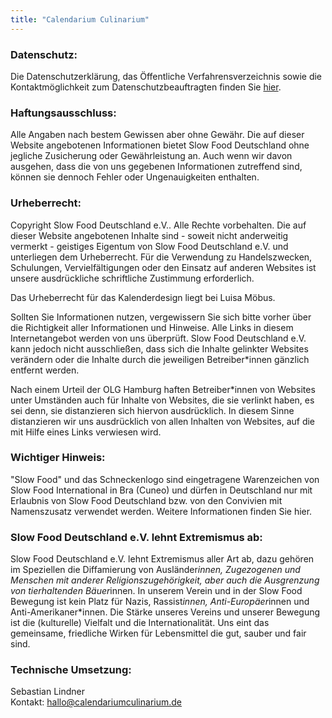 ```yaml
---
title: "Calendarium Culinarium"
---
```

### Datenschutz:
Die Datenschutzerklärung, das Öffentliche Verfahrensverzeichnis sowie die Kontaktmöglichkeit zum Datenschutzbeauftragten finden Sie [hier](https://www.slowfood.de/service/datenschutz).

### Haftungsausschluss:
Alle Angaben nach bestem Gewissen aber ohne Gewähr. Die auf dieser Website angebotenen Informationen bietet Slow Food Deutschland ohne jegliche Zusicherung oder Gewährleistung an. Auch wenn wir davon ausgehen, dass die von uns gegebenen Informationen zutreffend sind, können sie dennoch Fehler oder Ungenauigkeiten enthalten.


### Urheberrecht:
Copyright Slow Food Deutschland e.V.. Alle Rechte vorbehalten. Die auf dieser Website angebotenen Inhalte sind - soweit nicht anderweitig vermerkt - geistiges Eigentum von Slow Food Deutschland e.V. und unterliegen dem Urheberrecht. Für die Verwendung zu Handelszwecken, Schulungen, Vervielfältigungen oder den Einsatz auf anderen Websites ist unsere ausdrückliche schriftliche Zustimmung erforderlich.

Das Urheberrecht für das Kalenderdesign liegt bei Luisa Möbus.

Sollten Sie Informationen nutzen, vergewissern Sie sich bitte vorher über die Richtigkeit aller Informationen und Hinweise. Alle Links in diesem Internetangebot werden von uns überprüft. Slow Food Deutschland e.V. kann jedoch nicht ausschließen, dass sich die Inhalte gelinkter Websites verändern oder die Inhalte durch die jeweiligen Betreiber\*innen gänzlich entfernt werden.

Nach einem Urteil der OLG Hamburg haften Betreiber*innen von Websites unter Umständen auch für Inhalte von Websites, die sie verlinkt haben, es sei denn, sie distanzieren sich hiervon ausdrücklich. In diesem Sinne distanzieren wir uns ausdrücklich von allen Inhalten von Websites, auf die mit Hilfe eines Links verwiesen wird.


### Wichtiger Hinweis:
"Slow Food" und das Schneckenlogo sind eingetragene Warenzeichen von Slow Food International in Bra (Cuneo) und dürfen in Deutschland nur mit Erlaubnis von Slow Food Deutschland bzw. von den Convivien mit Namenszusatz verwendet werden. Weitere Informationen finden Sie hier.

### Slow Food Deutschland e.V. lehnt Extremismus ab:
Slow Food Deutschland e.V. lehnt Extremismus aller Art ab, dazu gehören im Speziellen die Diffamierung von Ausländer*innen, Zugezogenen und Menschen mit anderer Religionszugehörigkeit, aber auch die Ausgrenzung von tierhaltenden Bäuer*innen. In unserem Verein und in der Slow Food Bewegung ist kein Platz für Nazis, Rassist*innen, Anti-Europäer*innen und Anti-Amerikaner*innen. Die Stärke unseres Vereins und unserer Bewegung ist die (kulturelle) Vielfalt und die Internationalität. Uns eint das gemeinsame, friedliche Wirken für Lebensmittel die gut, sauber und fair sind.


### Technische Umsetzung:  
Sebastian Lindner  
Kontakt: hallo@calendariumculinarium.de
